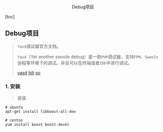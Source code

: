 <center>Debug项目</center>





[toc]







## Debug项目

> `Yasd`调试器官方文档。
>
> `Yasd`（Yet another swoole debug）是一款`PHP`调试器，支持`FPM`、`Swoole`协程等环境下的调试。并且可以在终端或者`IDE`中进行调试。
>
> [yasd](https://github.com/swoole/yasd)  [bili](https://www.bilibili.com/video/BV1Ja411n7fJ/)  [so](https://www.bilibili.com/video/BV1tq4y1t7ep)





### 1. 安装

> 安装

```shell
# ubuntu
apt-get install libboost-all-dev

# centos
yum install boost boost-devel

```

